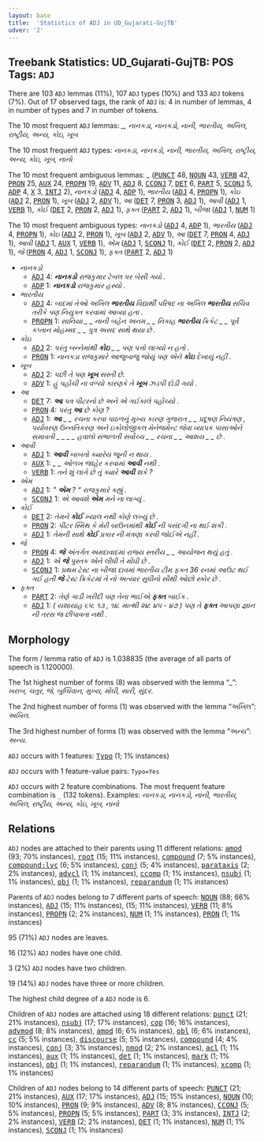 ```yaml
---
layout: base
title:  'Statistics of ADJ in UD_Gujarati-GujTB'
udver: '2'
---
```


## Treebank Statistics: UD_Gujarati-GujTB: POS Tags: `ADJ`

There are 103 `ADJ` lemmas (11%), 107 `ADJ` types (10%) and 133 `ADJ` tokens (7%).
Out of 17 observed tags, the rank of `ADJ` is: 4 in number of lemmas, 4 in number of types and 7 in number of tokens.

The 10 most frequent `ADJ` lemmas: <em>_, નાનકડા, નાનકડો, નાની, ભારતીય, અખિલ, રાષ્ટ્રીય, અન્ય, કોઇ, ખૂબ</em>

The 10 most frequent `ADJ` types:  <em>નાનકડા, નાનકડો, નાની, ભારતીય, અખિલ, રાષ્ટ્રીય, અન્ય, કોઇ, ખૂબ, નાનો</em>

The 10 most frequent ambiguous lemmas: <em>_</em> (<tt><a href="gu_gujtb-pos-PUNCT.html">PUNCT</a></tt> 48, <tt><a href="gu_gujtb-pos-NOUN.html">NOUN</a></tt> 43, <tt><a href="gu_gujtb-pos-VERB.html">VERB</a></tt> 42, <tt><a href="gu_gujtb-pos-PRON.html">PRON</a></tt> 25, <tt><a href="gu_gujtb-pos-AUX.html">AUX</a></tt> 24, <tt><a href="gu_gujtb-pos-PROPN.html">PROPN</a></tt> 19, <tt><a href="gu_gujtb-pos-ADV.html">ADV</a></tt> 11, <tt><a href="gu_gujtb-pos-ADJ.html">ADJ</a></tt> 8, <tt><a href="gu_gujtb-pos-CCONJ.html">CCONJ</a></tt> 7, <tt><a href="gu_gujtb-pos-DET.html">DET</a></tt> 6, <tt><a href="gu_gujtb-pos-PART.html">PART</a></tt> 5, <tt><a href="gu_gujtb-pos-SCONJ.html">SCONJ</a></tt> 5, <tt><a href="gu_gujtb-pos-ADP.html">ADP</a></tt> 4, <tt><a href="gu_gujtb-pos-X.html">X</a></tt> 3, <tt><a href="gu_gujtb-pos-INTJ.html">INTJ</a></tt> 2), <em>નાનકડો</em> (<tt><a href="gu_gujtb-pos-ADJ.html">ADJ</a></tt> 4, <tt><a href="gu_gujtb-pos-ADP.html">ADP</a></tt> 1), <em>ભારતીય</em> (<tt><a href="gu_gujtb-pos-ADJ.html">ADJ</a></tt> 4, <tt><a href="gu_gujtb-pos-PROPN.html">PROPN</a></tt> 1), <em>કોઇ</em> (<tt><a href="gu_gujtb-pos-ADJ.html">ADJ</a></tt> 2, <tt><a href="gu_gujtb-pos-PRON.html">PRON</a></tt> 1), <em>ખૂબ</em> (<tt><a href="gu_gujtb-pos-ADJ.html">ADJ</a></tt> 2, <tt><a href="gu_gujtb-pos-ADV.html">ADV</a></tt> 1), <em>આ</em> (<tt><a href="gu_gujtb-pos-DET.html">DET</a></tt> 7, <tt><a href="gu_gujtb-pos-PRON.html">PRON</a></tt> 3, <tt><a href="gu_gujtb-pos-ADJ.html">ADJ</a></tt> 1), <em>આવી</em> (<tt><a href="gu_gujtb-pos-ADJ.html">ADJ</a></tt> 1, <tt><a href="gu_gujtb-pos-VERB.html">VERB</a></tt> 1), <em>કોઈ</em> (<tt><a href="gu_gujtb-pos-DET.html">DET</a></tt> 2, <tt><a href="gu_gujtb-pos-PRON.html">PRON</a></tt> 2, <tt><a href="gu_gujtb-pos-ADJ.html">ADJ</a></tt> 1), <em>ફક્ત</em> (<tt><a href="gu_gujtb-pos-PART.html">PART</a></tt> 2, <tt><a href="gu_gujtb-pos-ADJ.html">ADJ</a></tt> 1), <em>બીજા</em> (<tt><a href="gu_gujtb-pos-ADJ.html">ADJ</a></tt> 1, <tt><a href="gu_gujtb-pos-NUM.html">NUM</a></tt> 1)

The 10 most frequent ambiguous types:  <em>નાનકડો</em> (<tt><a href="gu_gujtb-pos-ADJ.html">ADJ</a></tt> 4, <tt><a href="gu_gujtb-pos-ADP.html">ADP</a></tt> 1), <em>ભારતીય</em> (<tt><a href="gu_gujtb-pos-ADJ.html">ADJ</a></tt> 4, <tt><a href="gu_gujtb-pos-PROPN.html">PROPN</a></tt> 1), <em>કોઇ</em> (<tt><a href="gu_gujtb-pos-ADJ.html">ADJ</a></tt> 2, <tt><a href="gu_gujtb-pos-PRON.html">PRON</a></tt> 1), <em>ખૂબ</em> (<tt><a href="gu_gujtb-pos-ADJ.html">ADJ</a></tt> 2, <tt><a href="gu_gujtb-pos-ADV.html">ADV</a></tt> 1), <em>આ</em> (<tt><a href="gu_gujtb-pos-DET.html">DET</a></tt> 7, <tt><a href="gu_gujtb-pos-PRON.html">PRON</a></tt> 4, <tt><a href="gu_gujtb-pos-ADJ.html">ADJ</a></tt> 1), <em>આવી</em> (<tt><a href="gu_gujtb-pos-ADJ.html">ADJ</a></tt> 1, <tt><a href="gu_gujtb-pos-AUX.html">AUX</a></tt> 1, <tt><a href="gu_gujtb-pos-VERB.html">VERB</a></tt> 1), <em>એમ</em> (<tt><a href="gu_gujtb-pos-ADJ.html">ADJ</a></tt> 1, <tt><a href="gu_gujtb-pos-SCONJ.html">SCONJ</a></tt> 1), <em>કોઈ</em> (<tt><a href="gu_gujtb-pos-DET.html">DET</a></tt> 2, <tt><a href="gu_gujtb-pos-PRON.html">PRON</a></tt> 2, <tt><a href="gu_gujtb-pos-ADJ.html">ADJ</a></tt> 1), <em>જે</em> (<tt><a href="gu_gujtb-pos-PRON.html">PRON</a></tt> 4, <tt><a href="gu_gujtb-pos-ADJ.html">ADJ</a></tt> 1, <tt><a href="gu_gujtb-pos-SCONJ.html">SCONJ</a></tt> 1), <em>ફક્ત</em> (<tt><a href="gu_gujtb-pos-PART.html">PART</a></tt> 2, <tt><a href="gu_gujtb-pos-ADJ.html">ADJ</a></tt> 1)


* <em>નાનકડો</em>
  * <tt><a href="gu_gujtb-pos-ADJ.html">ADJ</a></tt> 4: <em><b>નાનકડો</b> રાજકુમાર ટેબલ પર બેસી ગયો .</em>
  * <tt><a href="gu_gujtb-pos-ADP.html">ADP</a></tt> 1: <em><b>નાનકડો</b> રાજકુમાર હસ્યો .</em>
* <em>ભારતીય</em>
  * <tt><a href="gu_gujtb-pos-ADJ.html">ADJ</a></tt> 4: <em>બાદમાં તેઓ અખિલ <b>ભારતીય</b> વિદ્યાર્થી પરિષદ ના અખિલ <b>ભારતીય</b> સચિવ તરીકે પણ નિયુક્ત કરવામાં આવ્યા હતા .</em>
  * <tt><a href="gu_gujtb-pos-PROPN.html">PROPN</a></tt> 1: <em>સાનિયા _ _ નાની બહેન અનમ _ _ નિકાહ <b>ભારતીય</b> ક્રિકેટ _ _ પૂર્વ કપ્તાન મોહમ્મદ _ _ પુત્ર અસદ સાથે થયા છે .</em>
* <em>કોઇ</em>
  * <tt><a href="gu_gujtb-pos-ADJ.html">ADJ</a></tt> 2: <em>પરંતુ બન્નેમાંથી <b>કોઇ</b> _ _ પણ પત્તો લાગ્યો ન હતો .</em>
  * <tt><a href="gu_gujtb-pos-PRON.html">PRON</a></tt> 1: <em>નાનકડા રાજકુમારે આજુબાજુ જોયું પણ એને <b>કોઇ</b> દેખાયું નહીં .</em>
* <em>ખૂબ</em>
  * <tt><a href="gu_gujtb-pos-ADJ.html">ADJ</a></tt> 2: <em>પછી તે પણ <b>ખૂબ</b> સસ્તી છે.</em>
  * <tt><a href="gu_gujtb-pos-ADV.html">ADV</a></tt> 1: <em>હું પહોંચી ના વળ્યો કારણકે તે <b>ખૂબ</b> ઝડપી દોડી ગયો .</em>
* <em>આ</em>
  * <tt><a href="gu_gujtb-pos-DET.html">DET</a></tt> 7: <em><b>આ</b> પત્ર પીટરનો છે અને એ ગઈકાલે પહોંચ્યો .</em>
  * <tt><a href="gu_gujtb-pos-PRON.html">PRON</a></tt> 4: <em>પરંતુ <b>આ</b> છે કોણ ?</em>
  * <tt><a href="gu_gujtb-pos-ADJ.html">ADJ</a></tt> 1: <em><b>આ</b> _ _ રચના કરવા પાઠળનું મુખ્ય કારણ ગુજરાત _ _ પ્રદૂષણ નિયંત્રણ , પર્યાવરણ ઉન્નતિકરણ અને ઇકોલોજીકલ મેનેજમેન્ટ જેવા વ્યાપક પાસાઓને સમાવતી _ _ _ _ હવાલો સંભાળતી સર્વોચ્ચ _ _ રચના _ _ આશય _ _ છે .</em>
* <em>આવી</em>
  * <tt><a href="gu_gujtb-pos-ADJ.html">ADJ</a></tt> 1: <em><b>આવી</b> બાબતો ક્યારેય જૂની ન થાય .</em>
  * <tt><a href="gu_gujtb-pos-AUX.html">AUX</a></tt> 1: <em>_ _ ઓળખ જાહેર કરવામાં <b>આવી</b> નથી .</em>
  * <tt><a href="gu_gujtb-pos-VERB.html">VERB</a></tt> 1: <em>તને શું લાગે છે તું ક્યારે <b>આવી</b> શકે ?</em>
* <em>એમ</em>
  * <tt><a href="gu_gujtb-pos-ADJ.html">ADJ</a></tt> 1: <em>" <b>એમ</b> ? “ રાજકુમારે કહ્યું .</em>
  * <tt><a href="gu_gujtb-pos-SCONJ.html">SCONJ</a></tt> 1: <em>એ આવશે <b>એમ</b> મને ના લાગ્યું .</em>
* <em>કોઈ</em>
  * <tt><a href="gu_gujtb-pos-DET.html">DET</a></tt> 2: <em>તેમને <b>કોઈ</b> ખ્યાલ નથી કોણે લખ્યું છે .</em>
  * <tt><a href="gu_gujtb-pos-PRON.html">PRON</a></tt> 2: <em>પીટર સ્મિથ કે મેરી બ્રાઉનમાંથી <b>કોઈ</b> ની પસંદગી ના થઈ શકી .</em>
  * <tt><a href="gu_gujtb-pos-ADJ.html">ADJ</a></tt> 1: <em>તેમની સાથે <b>કોઈ</b> પ્રકાર ની મંત્રણા કરવી જોઈએ નહીં .</em>
* <em>જે</em>
  * <tt><a href="gu_gujtb-pos-PRON.html">PRON</a></tt> 4: <em><b>જે</b> અંતર્ગત અમદાવાદમાં રાજ્ય સ્તરીય _ _ આયોજન થયું હતું .</em>
  * <tt><a href="gu_gujtb-pos-ADJ.html">ADJ</a></tt> 1: <em>એ <b>જે</b> પુસ્તક એને લીધી તે મોંઘી છે .</em>
  * <tt><a href="gu_gujtb-pos-SCONJ.html">SCONJ</a></tt> 1: <em>પ્રથમ ટેસ્ટ ના બીજા દાવમાં ભારતીય ટીમ ફક્ત 36 રનમાં આઉટ થઈ ગઈ હતી <b>જે</b> ટેસ્ટ ક્રિકેટમાં તે નો અત્યાર સુધીનો સૌથી ઓછો સ્કોર છે .</em>
* <em>ફક્ત</em>
  * <tt><a href="gu_gujtb-pos-PART.html">PART</a></tt> 2: <em>તેણે ગાડી ખરીદી પણ તેના ભાઈએ <b>ફક્ત</b> બાઈક .</em>
  * <tt><a href="gu_gujtb-pos-ADJ.html">ADJ</a></tt> 1: <em>( યશાયાહ ૬૫: ૧૩ , ૧૪. માત્થી ૨૪: ૪૫ - ૪૭ ) પણ તે <b>ફક્ત</b> આપણા જ્ઞાન ની તરસ જ છીપાવતા નથી .</em>

## Morphology

The form / lemma ratio of `ADJ` is 1.038835 (the average of all parts of speech is 1.120000).

The 1st highest number of forms (8) was observed with the lemma “_”: <em>ખરાબ, ચતુર, જે, બુધ્ધિવાન, મુખ્ય, મોંઘી, સારી, સુંદર</em>.

The 2nd highest number of forms (1) was observed with the lemma “અખિલ”: <em>અખિલ</em>.

The 3rd highest number of forms (1) was observed with the lemma “અન્ય”: <em>અન્ય</em>.

`ADJ` occurs with 1 features: <tt><a href="gu_gujtb-feat-Typo.html">Typo</a></tt> (1; 1% instances)

`ADJ` occurs with 1 feature-value pairs: `Typo=Yes`

`ADJ` occurs with 2 feature combinations.
The most frequent feature combination is `_` (132 tokens).
Examples: <em>નાનકડા, નાનકડો, નાની, ભારતીય, અખિલ, રાષ્ટ્રીય, અન્ય, કોઇ, ખૂબ, નાનો</em>


## Relations

`ADJ` nodes are attached to their parents using 11 different relations: <tt><a href="gu_gujtb-dep-amod.html">amod</a></tt> (93; 70% instances), <tt><a href="gu_gujtb-dep-root.html">root</a></tt> (15; 11% instances), <tt><a href="gu_gujtb-dep-compound.html">compound</a></tt> (7; 5% instances), <tt><a href="gu_gujtb-dep-compound-lvc.html">compound:lvc</a></tt> (6; 5% instances), <tt><a href="gu_gujtb-dep-conj.html">conj</a></tt> (5; 4% instances), <tt><a href="gu_gujtb-dep-parataxis.html">parataxis</a></tt> (2; 2% instances), <tt><a href="gu_gujtb-dep-advcl.html">advcl</a></tt> (1; 1% instances), <tt><a href="gu_gujtb-dep-ccomp.html">ccomp</a></tt> (1; 1% instances), <tt><a href="gu_gujtb-dep-nsubj.html">nsubj</a></tt> (1; 1% instances), <tt><a href="gu_gujtb-dep-obj.html">obj</a></tt> (1; 1% instances), <tt><a href="gu_gujtb-dep-reparandum.html">reparandum</a></tt> (1; 1% instances)

Parents of `ADJ` nodes belong to 7 different parts of speech: <tt><a href="gu_gujtb-pos-NOUN.html">NOUN</a></tt> (88; 66% instances), <tt><a href="gu_gujtb-pos-ADJ.html">ADJ</a></tt> (15; 11% instances),  (15; 11% instances), <tt><a href="gu_gujtb-pos-VERB.html">VERB</a></tt> (11; 8% instances), <tt><a href="gu_gujtb-pos-PROPN.html">PROPN</a></tt> (2; 2% instances), <tt><a href="gu_gujtb-pos-NUM.html">NUM</a></tt> (1; 1% instances), <tt><a href="gu_gujtb-pos-PRON.html">PRON</a></tt> (1; 1% instances)

95 (71%) `ADJ` nodes are leaves.

16 (12%) `ADJ` nodes have one child.

3 (2%) `ADJ` nodes have two children.

19 (14%) `ADJ` nodes have three or more children.

The highest child degree of a `ADJ` node is 6.

Children of `ADJ` nodes are attached using 18 different relations: <tt><a href="gu_gujtb-dep-punct.html">punct</a></tt> (21; 21% instances), <tt><a href="gu_gujtb-dep-nsubj.html">nsubj</a></tt> (17; 17% instances), <tt><a href="gu_gujtb-dep-cop.html">cop</a></tt> (16; 16% instances), <tt><a href="gu_gujtb-dep-advmod.html">advmod</a></tt> (8; 8% instances), <tt><a href="gu_gujtb-dep-amod.html">amod</a></tt> (6; 6% instances), <tt><a href="gu_gujtb-dep-obl.html">obl</a></tt> (6; 6% instances), <tt><a href="gu_gujtb-dep-cc.html">cc</a></tt> (5; 5% instances), <tt><a href="gu_gujtb-dep-discourse.html">discourse</a></tt> (5; 5% instances), <tt><a href="gu_gujtb-dep-compound.html">compound</a></tt> (4; 4% instances), <tt><a href="gu_gujtb-dep-conj.html">conj</a></tt> (3; 3% instances), <tt><a href="gu_gujtb-dep-nmod.html">nmod</a></tt> (2; 2% instances), <tt><a href="gu_gujtb-dep-acl.html">acl</a></tt> (1; 1% instances), <tt><a href="gu_gujtb-dep-aux.html">aux</a></tt> (1; 1% instances), <tt><a href="gu_gujtb-dep-det.html">det</a></tt> (1; 1% instances), <tt><a href="gu_gujtb-dep-mark.html">mark</a></tt> (1; 1% instances), <tt><a href="gu_gujtb-dep-obj.html">obj</a></tt> (1; 1% instances), <tt><a href="gu_gujtb-dep-reparandum.html">reparandum</a></tt> (1; 1% instances), <tt><a href="gu_gujtb-dep-xcomp.html">xcomp</a></tt> (1; 1% instances)

Children of `ADJ` nodes belong to 14 different parts of speech: <tt><a href="gu_gujtb-pos-PUNCT.html">PUNCT</a></tt> (21; 21% instances), <tt><a href="gu_gujtb-pos-AUX.html">AUX</a></tt> (17; 17% instances), <tt><a href="gu_gujtb-pos-ADJ.html">ADJ</a></tt> (15; 15% instances), <tt><a href="gu_gujtb-pos-NOUN.html">NOUN</a></tt> (10; 10% instances), <tt><a href="gu_gujtb-pos-PRON.html">PRON</a></tt> (9; 9% instances), <tt><a href="gu_gujtb-pos-ADV.html">ADV</a></tt> (8; 8% instances), <tt><a href="gu_gujtb-pos-CCONJ.html">CCONJ</a></tt> (5; 5% instances), <tt><a href="gu_gujtb-pos-PROPN.html">PROPN</a></tt> (5; 5% instances), <tt><a href="gu_gujtb-pos-PART.html">PART</a></tt> (3; 3% instances), <tt><a href="gu_gujtb-pos-INTJ.html">INTJ</a></tt> (2; 2% instances), <tt><a href="gu_gujtb-pos-VERB.html">VERB</a></tt> (2; 2% instances), <tt><a href="gu_gujtb-pos-DET.html">DET</a></tt> (1; 1% instances), <tt><a href="gu_gujtb-pos-NUM.html">NUM</a></tt> (1; 1% instances), <tt><a href="gu_gujtb-pos-SCONJ.html">SCONJ</a></tt> (1; 1% instances)

